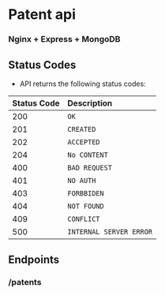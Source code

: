 # Patent api
### Nginx + Express + MongoDB

## Status Codes
*   API returns the following status codes:

| Status Code | Description |
| :--- | :--- |
| 200 | `OK` |
| 201 | `CREATED` |
| 202 | `ACCEPTED` |
| 204 | `No CONTENT` |
| 400 | `BAD REQUEST` |
| 401 | `NO AUTH` |
| 403 | `FORBBIDEN` |
| 404 | `NOT FOUND` |
| 409 | `CONFLICT` |
| 500 | `INTERNAL SERVER ERROR` |

## Endpoints
### /patents
<!-- <details>
<summary>Fetch actions</summary>

| | |
| :--- | :--- | 
| URL	| /actions/ |
| Method	| GET |
| Success Response	| Code: 200 {"result":[{"id": 1, "name": "play"}, ...}], "message": "Success"}
| Error Response	| Code: 500 {"Message": "Oops, something went wrong"}
| Sample Request	| axios.get('/actions/') |
</details>
<details>
<summary>Create an action</summary>

| | |
| :--- | :--- | 
| URL	| /actions/ |
| Query Params | ?name=action-name |
| Method	| POST |
| Success Response	| Code: 201 {"result":action_id, "message": "Created"}
| Error Response	| Code: 400 {"Message": "Dupilicate action name"} <br> Code: 401 {"message": "Please login first"} <br> Code: 403  {"message": "No permission"} <br> Code: 500  {"Message": "Oops, something went wrong"}
| Sample Request	| axios.post('/actions/?name=action name') |
</details>
<details>
<summary>Fetch an action</summary>

| | |
| :--- | :--- | 
| URL	| /actions/<strong>int:action_id</strong> |
| URL Parameters |	Required: <strong>action_id=[integer]</strong>|
| Method	| GET |
| Success Response	| Code: 200 {"message": "Success", "result": {id: action_id, name: action_name}} 
| Error Response	| Code: 404 {"message": "Couldn't find what you want"} <br> Code: 500 {"message": "Oops, something went wrong"}
| Sample Request	| axios.get(/actions/1) |
</details>
<details>
<summary>Delete an action</summary>

| | |
| :--- | :--- | 
| URL	| /actions/<strong>int:action_id</strong> |
| URL Parameters |	Required: <strong>action_id=[integer]</strong>|
| Method	| DELETE |
| Success Response	| Code: 204 {"message": "Request has succeeded"}
| Error Response	| Code: 401 {"message": "Please login first"} <br> Code: 403  {"message": "No permission"} <br> Code: 404 {"message": "Couldn't find what you want"} <br> Code: 500  {"message": "Oops, something went wrong"}
| Sample Request	| axios.delete(/actions/1) |
</details>
<details>
<summary>Update an action</summary>

| | |
| :--- | :--- | 
| URL	| /actions/<strong>int:action_id</strong> |
| URL Parameters |	Required: <strong>action_id=[integer]</strong> |
| Query Params | ?name=action-name |
| Method	| PUT |
| Success Response	| Code: 204 {"message": "Request has succeeded"}
| Error Response	| Code: 401  {"message": "Please login first"} <br> Code: 403 {"message": "No permission"} <br> Code: 404  {"message": "Couldn't find what you want"} <br> Code: 500 {"message": "Oops, something went wrong"}
| Sample Request	| axios.put('/actions/?name=new-action-name')  |
</details> -->


